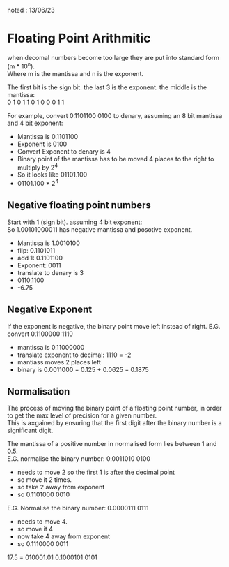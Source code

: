 noted : 13/06/23

# Floating Point Arithmitic

when decomal numbers become too large they are put into standard form (m \* 10<sup>n</sup>).  
Where m is the mantissa and n is the exponent.

The first bit is the sign bit. the last 3 is the exponent. the middle is the mantissa:  
0 1 0 1 1 0 1 0 0 0 1 1

For example, convert 0.1101100 0100 to denary, assuming an 8 bit mantissa and 4 bit exponent:

-   Mantissa is 0.1101100
-   Exponent is 0100
-   Convert Exponent to denary is 4
-   Binary point of the mantissa has to be moved 4 places to the right to multiply by 2<sup>4</sup>
-   So it looks like 01101.100
-   01101.100 \* 2<sup>4</sup>

## Negative floating point numbers

Start with 1 (sign bit). assuming 4 bit exponent:  
So 1.00101000011 has negative mantissa and posotive exponent.

-   Mantissa is 1.0010100
-   flip: 0.1101011
-   add 1: 0.1101100
-   Exponent: 0011
-   translate to denary is 3
-   0110.1100
-   -6.75

## Negative Exponent

If the exponent is negative, the binary point move left instead of right.
E.G. convert 0.1100000 1110

-  mantissa is 0.11000000
-  translate exponent to decimal: 1110 = -2
-  mantiass moves 2 places left
- binary is 0.0011000 = 0.125 + 0.0625 = 0.1875

## Normalisation

The process of moving the binary point of a floating point number, in order to get the max level of precision for a given number.  
This is a=gained by ensuring that the first digit after the binary number is a significant digit.  
  
The mantissa of a positive number in normalised form lies between 1 and 0.5.  
E.G. normalise the binary number: 0.0011010 0100
- needs to move 2 so the first 1 is after the decimal point
- so move it 2 times.
- so take 2 away from exponent
- so 0.1101000 0010

E.G. Normalise the binary number: 0.0000111 0111
- needs to move 4.
- so move it 4
- now take 4 away from exponent
- so 0.1110000 0011

17.5 = 010001.01
0.1000101 0101
